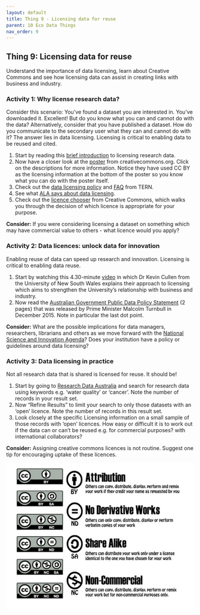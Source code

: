 ```yaml
---
layout: default
title: Thing 9 - Licensing data for reuse
parent: 10 Eco Data Things
nav_order: 9
---
```


## Thing 9: Licensing data for reuse
Understand the importance of data licensing, learn about Creative Commons and see how licensing data can assist in creating links with business and industry.

### Activity 1: Why license research data?
Consider this scenario: You’ve found a dataset you are interested in. You’ve downloaded it. Excellent! But do you know what you can and cannot do with the data? Alternatively, consider that you have published a dataset. How do you communicate to the secondary user what they can and cannot do with it? The answer lies in data licensing. Licensing is critical to enabling data to be reused and cited.

1.	Start by reading this [brief introduction](https://www.ands.org.au/working-with-data/publishing-and-reusing-data/licensing-for-reuse) to licensing research data.
2.	Now have a closer look at the [poster](http://creativecommons.org.au/content/LicencePoster_Sep20151.pdf) from creativecommons.org.  Click on the descriptions for more information. Notice they have used CC BY as the licensing information at the bottom of the poster so you know what you can do with the poster itself.
3.	Check out the [data licensing policy](https://www.tern.org.au/rs/7/sites/998/user_uploads/File/Data%20Licensing%20Documents/TERN%20Data%20Licensing%20Policy%20v3_0.pdf) and [FAQ](https://www.tern.org.au/TERN-datalicensingfaq-pg26412.html) from TERN.
4.	See what [ALA says about data licensing](https://www.ala.org.au/how-to-work-with-data/).
5.	Check out the [licence chooser](https://creativecommons.org/choose/) from Creative Commons, which walks you through the decision of which licence is appropriate for your purpose.

**Consider:** If you were considering licensing a dataset on something which may have commercial value to others - what licence would you apply?

### Activity 2: Data licences: unlock data for innovation
Enabling reuse of data can speed up research and innovation.  Licensing is critical to enabling data reuse.

1.	Start by watching this 4.30-minute [video](https://www.youtube.com/watch?v=LmyzF7iJp3E&feature=youtu.be&list=PLG25fMbdLRa7QH8_yyNSgzkQOTBVsTK2r) in which Dr Kevin Cullen from the University of New South Wales explains their approach to licensing which aims to strengthen the University’s relationship with business and industry.
2.	Now read the [Australian Government Public Data Policy Statement](https://www.pmc.gov.au/sites/default/files/publications/aust_govt_public_data_policy_statement_1.pdf) (2 pages) that was released by Prime Minister Malcolm Turnbull in December 2015. Note in particular the last dot point.

**Consider:** What are the possible implications for data managers, researchers, librarians and others as we move forward with the [National Science and Innovation Agenda](https://www.industry.gov.au/strategies-for-the-future/boosting-innovation-and-science)? Does your institution have a policy or guidelines around data licensing?

### Activity 3: Data licensing in practice
Not all research data that is shared is licensed for reuse. It should be!

1.	Start by going to [Research Data Australia](https://researchdata.ands.org.au/) and search for research data using keywords e.g. ‘water quality’ or ‘cancer’. Note the number of records in your result set.
2.	Now “Refine Results” to limit your search to only those datasets with an ‘open’ licence.  Note the number of records in this result set.
3.	Look closely at the specific Licensing information on a small sample of those records with ‘open’ licences. How easy or difficult it is to work out if the data can or can’t be reused e.g. for commercial purposes? with international collaborators?

**Consider:** Assigning creative commons licences is not routine. Suggest one tip for encouraging uptake of these licences.

![](images/CC-options.jpg)
